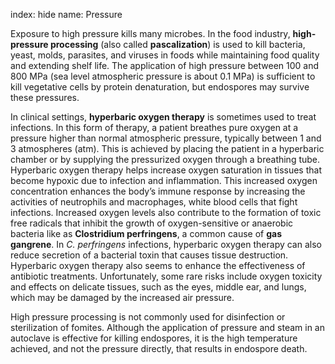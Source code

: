 index: hide
name: Pressure

Exposure to high pressure kills many microbes. In the food industry,  **high-pressure processing** (also called  **pascalization**) is used to kill bacteria, yeast, molds, parasites, and viruses in foods while maintaining food quality and extending shelf life. The application of high pressure between 100 and 800 MPa (sea level atmospheric pressure is about 0.1 MPa) is sufficient to kill vegetative cells by protein denaturation, but endospores may survive these pressures.

In clinical settings,  **hyperbaric oxygen therapy** is sometimes used to treat infections. In this form of therapy, a patient breathes pure oxygen at a pressure higher than normal atmospheric pressure, typically between 1 and 3 atmospheres (atm). This is achieved by placing the patient in a hyperbaric chamber or by supplying the pressurized oxygen through a breathing tube. Hyperbaric oxygen therapy helps increase oxygen saturation in tissues that become hypoxic due to infection and inflammation. This increased oxygen concentration enhances the body’s immune response by increasing the activities of neutrophils and macrophages, white blood cells that fight infections. Increased oxygen levels also contribute to the formation of toxic free radicals that inhibit the growth of oxygen-sensitive or anaerobic bacteria like as  **Clostridium perfringens**, a common cause of  **gas gangrene**. In  *C.* *perfringens* infections, hyperbaric oxygen therapy can also reduce secretion of a bacterial toxin that causes tissue destruction. Hyperbaric oxygen therapy also seems to enhance the effectiveness of antibiotic treatments. Unfortunately, some rare risks include oxygen toxicity and effects on delicate tissues, such as the eyes, middle ear, and lungs, which may be damaged by the increased air pressure.

High pressure processing is not commonly used for disinfection or sterilization of fomites. Although the application of pressure and steam in an autoclave is effective for killing endospores, it is the high temperature achieved, and not the pressure directly, that results in endospore death.
